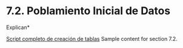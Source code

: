 # 7.2. Poblamiento Inicial de Datos

Explican*

[Script completo de creación de tablas](inserts.script.md)
Sample content for section 7.2.
